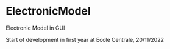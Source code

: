 # ElectronicModel
Electronic Model in GUI

Start of development in first year at Ecole Centrale, 20/11/2022

